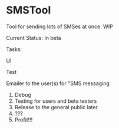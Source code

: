 # SMSTool
Tool for sending lots of SMSes at once. WIP

Current Status: In beta 

Tasks: <p/>
UI <p/>
Test <p/>
Emailer to the user(s) for "SMS messaging

1. Debug
2. Testing for users and beta testers
3. Release to the general public later
4. ???
5. Profit!!!


